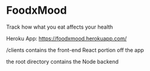 # FoodxMood
Track how what you eat affects your health

Heroku App:  https://foodxmood.herokuapp.com/

/clients contains the front-end React portion off the app

the root directory contains the Node backend
